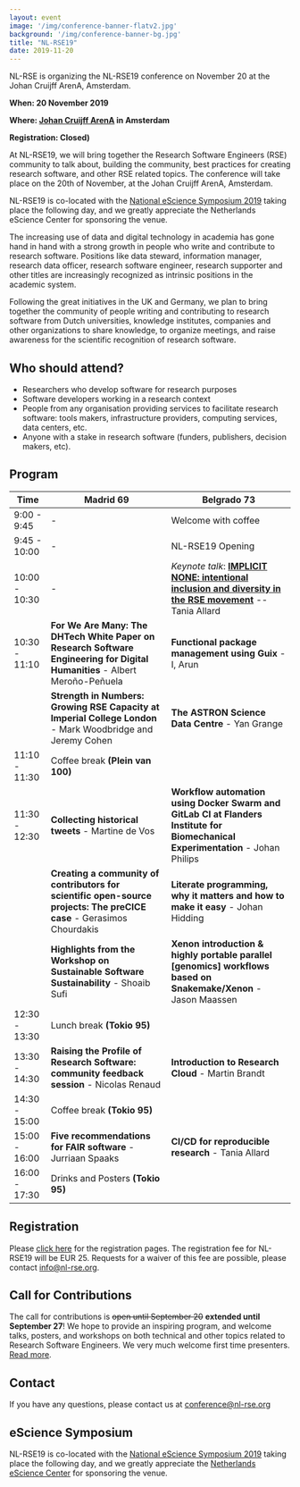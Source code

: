 ```yaml
---
layout: event
image: '/img/conference-banner-flatv2.jpg'
background: '/img/conference-banner-bg.jpg'
title: "NL-RSE19"
date: 2019-11-20
---
```


NL-RSE is organizing the NL-RSE19 conference on November 20 at the Johan Cruijff ArenA, Amsterdam.
<!--break-->

**When: 20 November 2019**

**Where: [Johan Cruijff ArenA](https://www.johancruijffarena.nl/) in Amsterdam**

**Registration: Closed)**

At NL-RSE19, we will bring together the Research Software Engineers (RSE) community to talk about, building the community, best practices for creating research software, and other RSE related
topics. The conference will take place on the 20th of November, at the Johan Cruijff ArenA, Amsterdam.

NL-RSE19 is co-located with the [National eScience Symposium 2019](https://www.esciencesymposium2019.nl/) taking place the following day, and we greatly appreciate the Netherlands eScience Center
for sponsoring the venue.

The increasing use of data and digital technology in academia has gone hand in hand with a strong growth in people who write and contribute to research software. Positions like data steward,
information manager, research data officer, research software engineer, research supporter and other titles are increasingly recognized as intrinsic positions in the academic system.

Following the great initiatives in the UK and Germany, we plan to bring together the community of people writing and contributing to research software from Dutch universities, knowledge
institutes, companies and other organizations to share knowledge, to organize meetings, and raise awareness for the scientific recognition of research software.

## Who should attend?
- Researchers who develop software for research purposes
- Software developers working in a research context
- People from any organisation providing services to facilitate research software: tools makers, infrastructure providers, computing services, data centers, etc.
- Anyone with a stake in research software (funders, publishers, decision makers, etc).

## Program

| Time | Madrid 69 | Belgrado 73 |
| -- | ---- | ---- |
| 9:00 - 9:45   | - | Welcome with coffee   |
| 9:45 - 10:00  | - | NL-RSE19 Opening      |
| 10:00 - 10:30 | - | *Keynote talk*: **[IMPLICIT NONE: intentional inclusion and diversity in the RSE movement](resources/20191120/nlrse19-allard.pdf)** -- Tania Allard |
| 10:30 - 11:10 | **For We Are Many: The DHTech White Paper on Research Software Engineering for Digital Humanities** - Albert Meroño-Peñuela | **Functional package management using Guix** - I, Arun |
| | **Strength in Numbers: Growing RSE Capacity at Imperial College London** - Mark Woodbridge and Jeremy Cohen | **The ASTRON Science Data Centre** - Yan Grange |
| 11:10 - 11:30 | Coffee break **(Plein van 100)**
| 11:30 - 12:30 | **Collecting historical tweets** - Martine de Vos | **Workflow automation using Docker Swarm and GitLab CI at Flanders Institute for Biomechanical Experimentation** - Johan Philips |
| | **Creating a community of contributors for scientific open-source projects: The preCICE case** - Gerasimos Chourdakis | **Literate programming, why it matters and how to make it easy** - Johan Hidding |
| | **Highlights from the Workshop on Sustainable Software Sustainability** - Shoaib Sufi | **Xenon introduction & highly portable parallel [genomics] workflows based on Snakemake/Xenon** - Jason Maassen |
| 12:30 - 13:30 | Lunch break **(Tokio 95)** |
| 13:30 - 14:30 | **Raising the Profile of Research Software: community feedback session** - Nicolas Renaud |  **Introduction to Research Cloud** - Martin Brandt |
| 14:30 - 15:00 | Coffee break **(Tokio 95)** |
| 15:00 - 16:00 | **Five recommendations for FAIR software** - Jurriaan Spaaks | **CI/CD for reproducible research** - Tania Allard |
| 16:00 - 17:30 | Drinks and Posters **(Tokio 95)** |



## Registration
Please [click here](https://21pryvp.momice.events/) for the registration pages.
The registration fee for NL-RSE19 will be EUR 25. Requests for a waiver of this fee are possible, please contact info@nl-rse.org.

## Call for Contributions
The call for contributions is ~~open until September 20~~ **extended until September 27**! We hope to provide an inspiring program, and welcome talks, posters, and workshops on both technical
and other topics related to Research Software Engineers. We very much welcome first time presenters. [Read more](https://nl-rse.org/2019/07/09/NL-RSE-2019.html).

## Contact
If you have any questions, please contact us at conference@nl-rse.org

## eScience Symposium
NL-RSE19 is co-located with the [National eScience Symposium 2019](https://www.esciencesymposium2019.nl/) taking place the following day, and we greatly
appreciate the [Netherlands eScience Center](https://www.esciencecenter.nl/) for sponsoring the venue.
